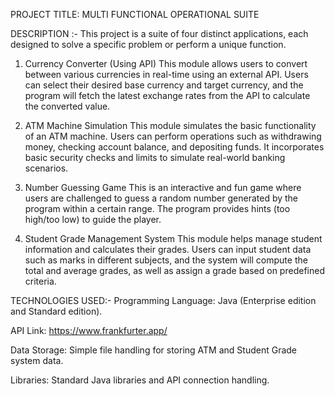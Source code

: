 PROJECT TITLE: MULTI FUNCTIONAL OPERATIONAL SUITE

DESCRIPTION :- 
This project is a suite of four distinct applications, each designed to solve a specific problem or perform a unique function.

1. Currency Converter (Using API)
This module allows users to convert between various currencies in real-time using an external API. Users can select their desired base currency and target currency, and the program will fetch the latest exchange rates from the API to calculate the converted value.

2. ATM Machine Simulation
This module simulates the basic functionality of an ATM machine. Users can perform operations such as withdrawing money, checking account balance, and depositing funds. It incorporates basic security checks and limits to simulate real-world banking scenarios.

3. Number Guessing Game
This is an interactive and fun game where users are challenged to guess a random number generated by the program within a certain range. The program provides hints (too high/too low) to guide the player.

4. Student Grade Management System
This module helps manage student information and calculates their grades. Users can input student data such as marks in different subjects, and the system will compute the total and average grades, as well as assign a grade based on predefined criteria.

TECHNOLOGIES USED:- 
Programming Language: Java (Enterprise edition and Standard edition).

API Link: https://www.frankfurter.app/

Data Storage: Simple file handling for storing ATM and Student Grade system data.

Libraries: Standard Java libraries and API connection handling.


  
